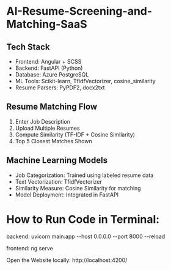# AI-Resume-Screening-and-Matching-SaaS

## Tech Stack

- Frontend: Angular + SCSS
- Backend: FastAPI (Python)
- Database: Azure PostgreSQL
- ML Tools: Scikit-learn, TfidfVectorizer, cosine_similarity
- Resume Parsers: PyPDF2, docx2txt

## Resume Matching Flow

1. Enter Job Description
2. Upload Multiple Resumes
3. Compute Similarity (TF-IDF + Cosine Similarity)
4. Top 5 Closest Matches Shown

## Machine Learning Models

- Job Categorization: Trained using labeled resume data
- Text Vectorization: TfidfVectorizer
- Similarity Measure: Cosine Similarity for matching
- Model Deployment: Integrated in FastAPI

# How to Run Code in Terminal:

backend: uvicorn main:app --host 0.0.0.0 --port 8000 --reload

frontend: ng serve

Open the Website locally: http://localhost:4200/






